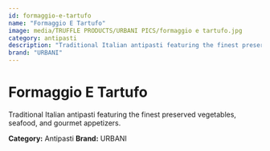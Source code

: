 ```yaml
---
id: formaggio-e-tartufo
name: "Formaggio E Tartufo"
image: media/TRUFFLE PRODUCTS/URBANI PICS/formaggio e tartufo.jpg
category: antipasti
description: "Traditional Italian antipasti featuring the finest preserved vegetables, seafood, and gourmet appetizers."
brand: "URBANI"
---
```


# Formaggio E Tartufo

Traditional Italian antipasti featuring the finest preserved vegetables, seafood, and gourmet appetizers.

**Category:** Antipasti
**Brand:** URBANI
